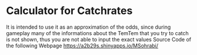 # Calculator for Catchrates
It is intended to use it as an approximation of the odds, since during gameplay many of the informations about the TemTem that you try to catch is not shown, thus you are 
not able to input the exact values
Source Code of the following Webpage
https://a2b29s.shinyapps.io/MSohrabi/
